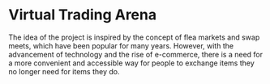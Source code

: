 # Virtual Trading Arena
The idea of the project is inspired by the concept of flea markets and swap meets, which  have been popular for many years. However, with the advancement of technology and the rise  of e-commerce, there is a need for a more convenient and accessible way for people to  exchange items they no longer need for items they do. 
